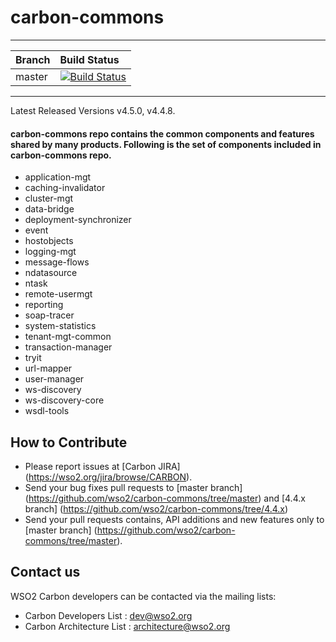 # carbon-commons

---

|  Branch | Build Status |
| :------------ |:-------------
| master      | [![Build Status](https://wso2.org/jenkins/job/carbon-commons/badge/icon)](https://wso2.org/jenkins/job/carbon-commons) |


---

Latest Released Versions v4.5.0, v4.4.8.

#### carbon-commons repo contains the common components and features shared by many products. Following is the set of components included in carbon-commons repo.

* application-mgt      
* caching-invalidator
* cluster-mgt  
* data-bridge  
* deployment-synchronizer  
* event
* hostobjects  
* logging-mgt
* message-flows  
* ndatasource
* ntask      
* remote-usermgt     
* reporting    
* soap-tracer
* system-statistics  
* tenant-mgt-common
* transaction-manager  
* tryit
* url-mapper  
* user-manager  
* ws-discovery
* ws-discovery-core       
* wsdl-tools
    
## How to Contribute
* Please report issues at [Carbon JIRA] (https://wso2.org/jira/browse/CARBON).
* Send your bug fixes pull requests to [master branch] (https://github.com/wso2/carbon-commons/tree/master) and [4.4.x branch]
(https://github.com/wso2/carbon-commons/tree/4.4.x)
* Send your pull requests contains, API additions and new features only to [master branch] (https://github.com/wso2/carbon-commons/tree/master).

## Contact us
WSO2 Carbon developers can be contacted via the mailing lists:

* Carbon Developers List : dev@wso2.org
* Carbon Architecture List : architecture@wso2.org
